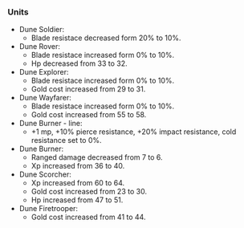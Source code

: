 ### Units
  * Dune Soldier:
     * Blade resistace decreased form 20% to 10%.
  * Dune Rover:
     * Blade resistace increased form 0% to 10%.
     * Hp decreased from 33 to 32.
  * Dune Explorer:
     * Blade resistace increased form 0% to 10%.
     * Gold cost increased from 29 to 31.
  * Dune Wayfarer:
     * Blade resistace increased form 0% to 10%.
     * Gold cost increased from 55 to 58.
  * Dune Burner - line:
     *  +1 mp, +10% pierce resistance, +20% impact resistance, cold resistance set to 0%.
  * Dune Burner:
     * Ranged damage decreased from 7 to 6.
     * Xp increased from 36 to 40.
  * Dune Scorcher:
     * Xp increased from 60 to 64.
     * Gold cost increased from 23 to 30.
     * Hp increased from 47 to 51.
  * Dune Firetrooper:
     * Gold cost increased from 41 to 44.
